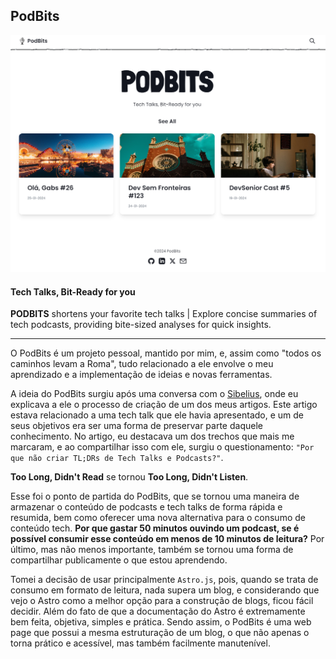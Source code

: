 ## PodBits

![](./public/images/podbits.PNG)

#### Tech Talks, Bit-Ready for you
**PODBITS** shortens your favorite tech talks | Explore concise summaries of tech podcasts, providing bite-sized analyses for quick insights.

----

O PodBits é um projeto pessoal, mantido por mim, e, assim como "todos os caminhos levam a Roma", tudo relacionado a ele envolve o meu aprendizado e a implementação de ideias e novas ferramentas.

A ideia do PodBits surgiu após uma conversa com o [Sibelius](https://twitter.com/sseraphini), onde eu explicava a ele o processo de criação de um dos meus artigos. Este artigo estava relacionado a uma tech talk que ele havia apresentado, e um de seus objetivos era ser uma forma de preservar parte daquele conhecimento. No artigo, eu destacava um dos trechos que mais me marcaram, e ao compartilhar isso com ele, surgiu o questionamento: `"Por que não criar TL;DRs de Tech Talks e Podcasts?"`.

**Too Long, Didn't Read** se tornou **Too Long, Didn't Listen**.

Esse foi o ponto de partida do PodBits, que se tornou uma maneira de armazenar o conteúdo de podcasts e tech talks de forma rápida e resumida, bem como oferecer uma nova alternativa para o consumo de conteúdo tech. **Por que gastar 50 minutos ouvindo um podcast, se é possível consumir esse conteúdo em menos de 10 minutos de leitura?** Por último, mas não menos importante, também se tornou uma forma de compartilhar publicamente o que estou aprendendo.

Tomei a decisão de usar principalmente `Astro.js`, pois, quando se trata de consumo em formato de leitura, nada supera um blog, e considerando que vejo o Astro como a melhor opção para a construção de blogs, ficou fácil decidir. Além do fato de que a documentação do Astro é extremamente bem feita, objetiva, simples e prática. Sendo assim, o PodBits é uma web page que possui a mesma estruturação de um blog, o que não apenas o torna prático e acessível, mas também facilmente manutenível.
